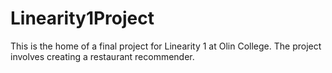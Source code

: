 # Linearity1Project
This is the home of a final project for Linearity 1 at Olin College. The project involves creating a restaurant recommender.
